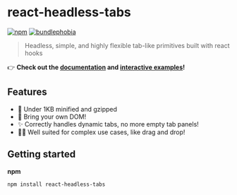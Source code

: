 # react-headless-tabs

[![npm](https://badgen.net/npm/v/react-headless-tabs)](https://www.npmjs.com/package/react-headless-tabs) [![bundlephobia](https://badgen.net/bundlephobia/minzip/react-headless-tabs)](https://bundlephobia.com/result?p=react-headless-tabs)

> Headless, simple, and highly flexible tab-like primitives built with react hooks

👉 **Check out the [documentation](https://react-headless-tabs.pierluc.io/#documentation) and [interactive examples](https://react-headless-tabs.pierluc.io/#examples)!**

## Features

- 🌱 Under 1KB minified and gzipped
- 🚛 Bring your own DOM!
- ✨ Correctly handles dynamic tabs, no more empty tab panels!
- 🤹‍♂️ Well suited for complex use cases, like drag and drop!

## Getting started

**npm**

```
npm install react-headless-tabs
```
